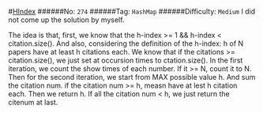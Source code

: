 #[HIndex](https://leetcode.com/problems/h-index/)
######No: `274`
######Tag: `HashMap`
######Difficulty: `Medium`
I did not come up the solution by myself.

The idea is that, first, we know that the h-index >= 1 && h-index < citation.size(). 
And also, considering the definition of the h-index: h of N papers have at least h citations each.
We know that if the citations >= citation.size(), we just set at occursion times to ctation.size().
In the first iteration, we count the show times of each number. If it >= N, count it to N.
Then for the second iteration, we start from MAX possible value h. And sum the citation num.
if the citation num >= h, measn have at lest h citation each. Then we return h. 
If all the citation num < h, we just return the citenum at last.
